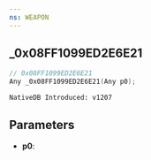 ```yaml
---
ns: WEAPON
---
```

## _0x08FF1099ED2E6E21

```c
// 0x08FF1099ED2E6E21
Any _0x08FF1099ED2E6E21(Any p0);
```

```
NativeDB Introduced: v1207
```

## Parameters
* **p0**:
